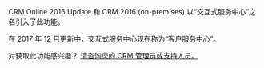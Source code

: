 CRM Online 2016 Update 和 CRM 2016 (on-premises) 以“交互式服务中心”之名引入了此功能。 

在 2017 年 12 月更新中，交互式服务中心现在称为“客户服务中心”。
  
对获取此功能感兴趣？ [请咨询您的 CRM 管理员或支持人员。](../basics/find-administrator-support.md)